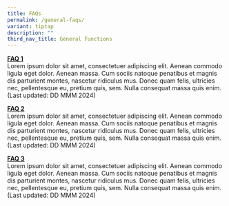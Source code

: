 ```yaml
---
title: FAQs
permalink: /general-faqs/
variant: tiptap
description: ""
third_nav_title: General Functions
---
```

<p><strong><u>FAQ 1<br></u></strong>Lorem ipsum dolor sit amet, consectetuer
adipiscing elit. Aenean commodo ligula eget dolor. Aenean massa. Cum sociis
natoque penatibus et magnis dis parturient montes, nascetur ridiculus mus.
Donec quam felis, ultricies nec, pellentesque eu, pretium quis, sem. Nulla
consequat massa quis enim. (Last updated: DD MMM 2024)</p>
<p></p>
<p><strong><u>FAQ 2<br></u></strong>Lorem ipsum dolor sit amet, consectetuer
adipiscing elit. Aenean commodo ligula eget dolor. Aenean massa. Cum sociis
natoque penatibus et magnis dis parturient montes, nascetur ridiculus mus.
Donec quam felis, ultricies nec, pellentesque eu, pretium quis, sem. Nulla
consequat massa quis enim. (Last updated: DD MMM 2024)</p>
<p></p>
<p><strong><u>FAQ 3<br></u></strong>Lorem ipsum dolor sit amet, consectetuer
adipiscing elit. Aenean commodo ligula eget dolor. Aenean massa. Cum sociis
natoque penatibus et magnis dis parturient montes, nascetur ridiculus mus.
Donec quam felis, ultricies nec, pellentesque eu, pretium quis, sem. Nulla
consequat massa quis enim. (Last updated: DD MMM 2024)</p>